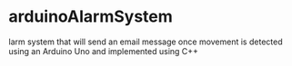 # arduinoAlarmSystem

larm system that will send an email message once movement is detected using an Arduino Uno and implemented using C++
